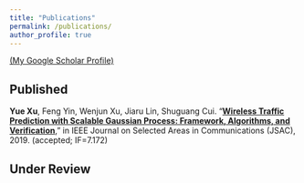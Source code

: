 ```yaml
---
title: "Publications"
permalink: /publications/
author_profile: true
---
```


[(My Google Scholar Profile)](https://scholar.google.com/citations?user=_3u5aKQAAAAJ&hl=en)

## Published

<b>Yue Xu</b>, Feng Yin, Wenjun Xu, Jiaru Lin, Shuguang Cui. “<b>[Wireless Traffic Prediction with Scalable Gaussian Process: Framework, Algorithms, and Verification](http://gitxuy.github.io/publications/JSAC19)</b>,” in IEEE Journal on Selected Areas in Communications (JSAC), 2019. (accepted; IF=7.172)

## Under Review
